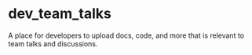 # dev_team_talks
A place for developers to upload docs, code, and more that is relevant to team talks and discussions.
